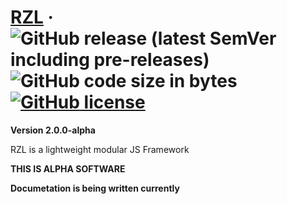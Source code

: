 # [RZL](https://raziel.dev) &middot; ![GitHub release (latest SemVer including pre-releases)](https://img.shields.io/github/v/release/Raziel2244/rzl?logo=github&logoColor=white&sort=semver) ![GitHub code size in bytes](https://img.shields.io/github/languages/code-size/Raziel2244/rzl) [![GitHub license](https://img.shields.io/github/license/Raziel2244/rzl)](https://github.com/Raziel2244/rzl)

**Version 2.0.0-alpha**

RZL is a lightweight modular JS Framework

**THIS IS ALPHA SOFTWARE**

__Documetation is being written currently__
